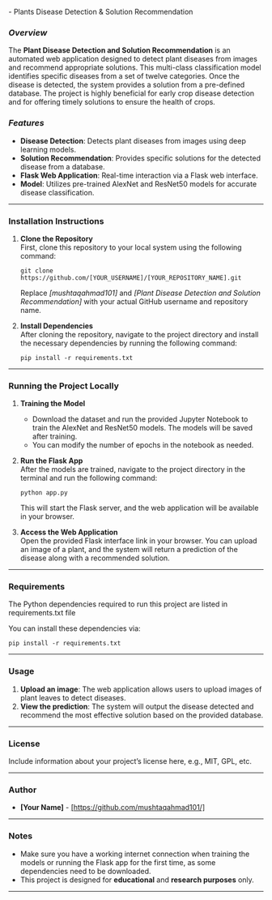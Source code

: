 </strong> - Plants Disease Detection & Solution Recommendation

### <em>Overview</em>
The <strong>Plant Disease Detection and Solution Recommendation</strong> is an automated web application designed to detect plant diseases from images and recommend appropriate solutions. This multi-class classification model identifies specific diseases from a set of twelve categories. Once the disease is detected, the system provides a solution from a pre-defined database. The project is highly beneficial for early crop disease detection and for offering timely solutions to ensure the health of crops.

### <em>Features</em>
<ul>
    <li><strong>Disease Detection</strong>: Detects plant diseases from images using deep learning models.</li>
    <li><strong>Solution Recommendation</strong>: Provides specific solutions for the detected disease from a database.</li>
    <li><strong>Flask Web Application</strong>: Real-time interaction via a Flask web interface.</li>
    <li><strong>Model</strong>: Utilizes pre-trained AlexNet and ResNet50 models for accurate disease classification.</li>
</ul>

---

### <strong>Installation Instructions</strong>

1. <strong>Clone the Repository</strong><br>
   First, clone this repository to your local system using the following command:
   <pre><code>git clone https://github.com/[YOUR_USERNAME]/[YOUR_REPOSITORY_NAME].git</code></pre>
   Replace <em>[mushtaqahmad101]</em> and <em>[Plant Disease Detection and Solution Recommendation]</em> with your actual GitHub username and repository name.

2. <strong>Install Dependencies</strong><br>
   After cloning the repository, navigate to the project directory and install the necessary dependencies by running the following command:
   <pre><code>pip install -r requirements.txt</code></pre>

---

### <strong>Running the Project Locally</strong>

1. <strong>Training the Model</strong><br>
   - Download the dataset and run the provided Jupyter Notebook to train the AlexNet and ResNet50 models. The models will be saved after training.
   - You can modify the number of epochs in the notebook as needed.

2. <strong>Run the Flask App</strong><br>
   After the models are trained, navigate to the project directory in the terminal and run the following command:
   <pre><code>python app.py</code></pre>
   This will start the Flask server, and the web application will be available in your browser.

3. <strong>Access the Web Application</strong><br>
   Open the provided Flask interface link in your browser. You can upload an image of a plant, and the system will return a prediction of the disease along with a recommended solution.

---

### <strong>Requirements</strong>

The Python dependencies required to run this project are listed in requirements.txt file 

You can install these dependencies via:
<pre><code>pip install -r requirements.txt</code></pre>

---

### <strong>Usage</strong>

1. <strong>Upload an image</strong>: The web application allows users to upload images of plant leaves to detect diseases.
2. <strong>View the prediction</strong>: The system will output the disease detected and recommend the most effective solution based on the provided database.

---

### <strong>License</strong>

Include information about your project’s license here, e.g., MIT, GPL, etc.

---

### <strong>Author</strong>

- <strong>[Your Name]</strong> - <a href="[Your GitHub Profile URL]">[https://github.com/mushtaqahmad101/]</a>

---

### <strong>Notes</strong>

<ul>
    <li>Make sure you have a working internet connection when training the models or running the Flask app for the first time, as some dependencies need to be downloaded.</li>
    <li>This project is designed for <strong>educational</strong> and <strong>research purposes</strong> only.</li>
</ul>

---

